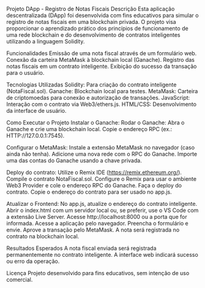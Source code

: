Projeto DApp - Registro de Notas Fiscais
Descrição
Esta aplicação descentralizada (DApp) foi desenvolvida com fins educativos para simular o registro de notas fiscais em uma blockchain privada. O projeto visa proporcionar o aprendizado prático dos princípios de funcionamento de uma rede blockchain e do desenvolvimento de contratos inteligentes utilizando a linguagem Solidity.

Funcionalidades
Emissão de uma nota fiscal através de um formulário web.
Conexão da carteira MetaMask à blockchain local (Ganache).
Registro das notas fiscais em um contrato inteligente.
Exibição do sucesso da transação para o usuário.

Tecnologias Utilizadas
Solidity: Para criação do contrato inteligente (NotaFiscal.sol).
Ganache: Blockchain local para testes.
MetaMask: Carteira de criptomoedas para conexão e autorização de transações.
JavaScript: Interação com o contrato via Web3/ethers.js.
HTML/CSS: Desenvolvimento da interface de usuário.

Como Executar o Projeto
Instalar o Ganache:
Rodar o Ganache:
Abra o Ganache e crie uma blockchain local.
Copie o endereço RPC (ex.: HTTP://127.0.0.1:7545).

Configurar o MetaMask:
Instale a extensão MetaMask no navegador (caso ainda não tenha).
Adicione uma nova rede com o RPC do Ganache.
Importe uma das contas do Ganache usando a chave privada.

Deploy do contrato:
Utilize o Remix IDE (https://remix.ethereum.org/).
Compile o contrato NotaFiscal.sol.
Configure o Remix para usar o ambiente Web3 Provider e cole o endereço RPC do Ganache.
Faça o deploy do contrato.
Copie o endereço do contrato para ser usado no app.js.

Atualizar o Frontend:
No app.js, atualize o endereço do contrato inteligente.
Abrir o index.html com um servidor local ou, se preferir, use o VS Code com a extensão Live Server.
Acesse http://localhost:8000 ou a porta que for informada.
Acesse a aplicação pelo navegador.
Preencha o formulário e envie.
Aprove a transação pelo MetaMask.
A nota será registrada no contrato na blockchain local.

Resultados Esperados
A nota fiscal enviada será registrada permanentemente no contrato inteligente.
A interface web indicará sucesso ou erro da operação.

Licença
Projeto desenvolvido para fins educativos, sem intenção de uso comercial.
